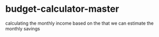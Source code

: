 # budget-calculator-master
calculating the monthly income based on the that we can estimate the monthly savings
